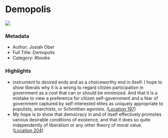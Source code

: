 # Demopolis

![](https://m.media-amazon.com/images/I/51h99Kzar3L._SY160.jpg)

### Metadata

- Author: Josiah Ober
- Full Title: Demopolis
- Category: #books

### Highlights

- instrument to desired ends and as a choiceworthy end in itself. I hope to show liberals why it is a wrong to regard citizen participation in government as a cost that can or should be minimized. And that it is a mistake to view a preference for citizen self-government and a fear of government captured by self-interested elites as uniquely appropriate to populists, anarchists, or Schmittian agonists. ([Location 197](https://readwise.io/to_kindle?action=open&asin=B072ZTNK4K&location=197))
- My hope is to show that democracy in and of itself effectively promotes various desirable conditions of existence, and that it does so quite independently of liberalism or any other theory of moral value. ([Location 204](https://readwise.io/to_kindle?action=open&asin=B072ZTNK4K&location=204))
